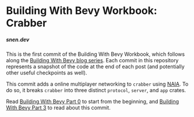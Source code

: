 # Building With Bevy Workbook: Crabber

##### snen.dev

This is the first commit of the Building With Bevy Workbook, which follows along
the [Building With Bevy blog series](https://blog.snen.dev/building-with-bevy).
Each commit in this repository represents a snapshot of the code at the end of
each post (and potentially other useful checkpoints as well).

This commit adds a online multiplayer networking to `crabber` using
[NAIA](https://github.com/naia-lib/naia). To do so, it breaks `crabber` into
three distinct `protocol`, `server`, and `app` crates.

Read
[Building With Bevy Part 0](https://blog.snen.dev/building-with-bevy/00-introduction)
to start from the beginning, and
[Building With Bevy Part 3](https://blog.snen.dev/building-with-bevy/02-implementing-crabber)
to read about this commit.
